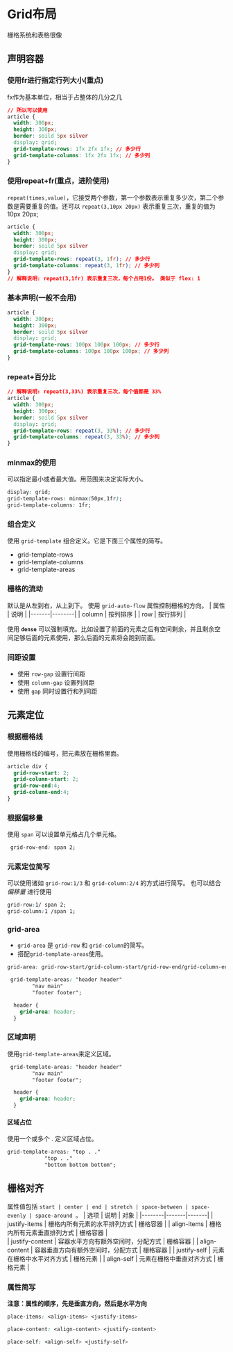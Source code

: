 # Grid布局

栅格系统和表格很像

## 声明容器

### 使用fr进行指定行列大小(重点)

fx作为基本单位，相当于占整体的几分之几

```css
// 所以可以使用 
article {
  width: 300px;
  height: 300px;
  border: soild 5px silver
  display: grid;
  grid-template-rows: 1fx 2fx 1fx; // 多少行
  grid-template-columns: 1fx 2fx 1fx; // 多少列
}
```



### 使用repeat+fr(重点，进阶使用)

`repeat(times,value)`，它接受两个参数，第一个参数表示重复多少次，第二个参数是需要重复的值。还可以 `repeat(3,10px 20px)` 表示重复三次，重复的值为 10px 20px;

```css
article {
  width: 300px;
  height: 300px;
  border: soild 5px silver
  display: grid;
  grid-template-rows: repeat(3, 1fr); // 多少行
  grid-template-columns: repeat(3, 1fr); // 多少列
}
// 解释说明: repeat(3,1fr) 表示重复三次，每个占用1份。 类似于 flex: 1
```



### 基本声明(一般不会用)

```css
article {
  width: 300px;
  height: 300px;
  border: soild 5px silver
  display: grid;
  grid-template-rows: 100px 100px 100px; // 多少行
  grid-template-columns: 100px 100px 100px; // 多少列
}

```



### repeat+百分比

```css
// 解释说明: repeat(3,33%) 表示重复三次，每个值都是 33%
article {
  width: 300px;
  height: 300px;
  border: soild 5px silver
  display: grid;
  grid-template-rows: repeat(3, 33%); // 多少行
  grid-template-columns: repeat(3, 33%); // 多少列
}

```



### minmax的使用
可以指定最小或者最大值。用范围来决定实际大小。
```css
display: grid;
grid-template-rows: minmax(50px,1fr);
grid-template-columns: 1fr;
```



### 组合定义
使用 `grid-template` 组合定义。它是下面三个属性的简写。
* grid-template-rows
* grid-template-columns
* grid-template-areas



### 栅格的流动
默认是从左到右，从上到下。
使用 `grid-auto-flow` 属性控制栅格的方向。
|  属性  |  说明  |
|-------|--------|
|  column  |  按列排序  |
|  row  |  按行排列  |

使用 **`dense`** 可以强制填充。比如设置了前面的元素之后有空间剩余，并且剩余空间足够后面的元素使用，那么后面的元素将会跑到前面。



### 间距设置
* 使用 `row-gap` 设置行间距
* 使用 `column-gap` 设置列间距
* 使用 `gap` 同时设置行和列间距



## 元素定位

### 根据栅格线
使用栅格线的编号，把元素放在栅格里面。

```css
article div {
  grid-row-start: 2;
  grid-column-start: 2;
  grid-row-end:4;
  grid-column-end:4;
}
```



### 根据偏移量

使用 `span` 可以设置单元格占几个单元格。

```css
 grid-row-end: span 2;
```



### 元素定位简写

可以使用诸如 `grid-row:1/3` 和 `grid-column:2/4` 的方式进行简写。
也可以结合 *偏移量* 进行使用

```css
grid-row:1/ span 2;
grid-column:1 /span 1;
```



### grid-area

* `grid-area` 是 `grid-row` 和 `grid-column`的简写。
* 搭配`grid-template-areas`使用。

```css
grid-area: grid-row-start/grid-column-start/grid-row-end/grid-column-end。
```

```css
 grid-template-areas: "header header"
        "nav main"
        "footer footer";

  header {
    grid-area: header;
  }
```



### 区域声明

使用`grid-template-areas`来定义区域。
```css
 grid-template-areas: "header header"
        "nav main"
        "footer footer";

  header {
    grid-area: header;
  }
```



#### 区域占位

使用一个或多个 . 定义区域占位。
```css
grid-template-areas: "top . ."
            "top . ."
            "bottom bottom bottom";
```



## 栅格对齐
属性值包括 `start | center | end | stretch | space-between | space-evenly | space-around `。
|  选项  |  说明  |  对象  |
|--------|-------|-------|
|  justify-items  |  栅格内所有元素的水平排列方式  |  栅格容器  |
|  align-items  |  栅格内所有元素垂直排列方式  |  栅格容器  |  
|  justify-content  | 容器水平方向有额外空间时，分配方式  |  栅格容器  |
|  align-content  |  容器垂直方向有额外空间时，分配方式  |  栅格容器  |
|  justify-self  |  元素在栅格中水平对齐方式  |  栅格元素  |
|  align-self  |  元素在栅格中垂直对齐方式  |  栅格元素  |



### 属性简写
**注意：属性的顺序，先是垂直方向，然后是水平方向**
```css
place-items: <align-items> <justify-items>
```

```css
place-content: <align-content> <justify-content>
```

```css
place-self: <align-self> <justify-self>
```